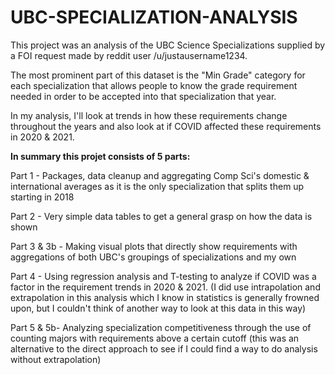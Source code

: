 # UBC-SPECIALIZATION-ANALYSIS

This project was an analysis of the UBC Science Specializations supplied by a FOI request made by reddit user /u/justausername1234.

The most prominent part of this dataset is the "Min Grade" category for each specialization that allows people to know the grade requirement needed in order to be accepted into that specialization that year. 

In my analysis, I'll look at trends in how these requirements change throughout the years and also look at if COVID affected these requirements in 2020 & 2021. 

**In summary this projet consists of 5 parts:**

Part 1 - Packages, data cleanup and aggregating Comp Sci's domestic & international averages as it is the only specialization that splits them up starting in 2018

Part 2 - Very simple data tables to get a general grasp on how the data is shown

Part 3 & 3b - Making visual plots that directly show requirements with aggregations of both UBC's groupings of specializations and my own

Part 4 - Using regression analysis and T-testing to analyze if COVID was a factor in the requirement trends in 2020 & 2021. (I did use intrapolation and extrapolation in this analysis which I know in statistics is generally frowned upon, but I couldn't think of another way to look at this data in this way)
 
Part 5 & 5b- Analyzing specialization competitiveness through the use of counting majors with requirements above a certain cutoff (this was an alternative to the direct approach to see if I could find a way to do analysis without extrapolation) 
